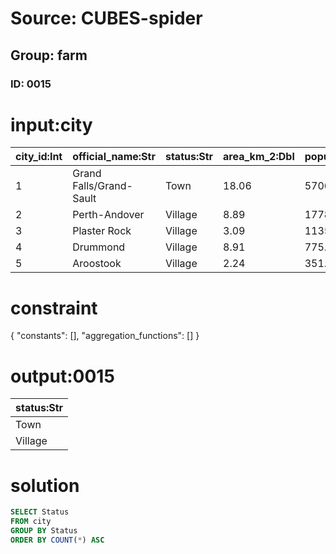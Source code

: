 # Source: CUBES-spider
## Group: farm
### ID: 0015

# input:city

| city_id:Int | official_name:Str | status:Str | area_km_2:Dbl | population:Dbl | census_ranking:Str |
|---|---|---|---|---|---|
| 1 | Grand Falls/Grand-Sault | Town | 18.06 | 5706.0 | 636 of 5008 |
| 2 | Perth-Andover | Village | 8.89 | 1778.0 | 1442 of 5,008 |
| 3 | Plaster Rock | Village | 3.09 | 1135.0 | 1936 of 5,008 |
| 4 | Drummond | Village | 8.91 | 775.0 | 2418 of 5008 |
| 5 | Aroostook | Village | 2.24 | 351.0 | 3460 of 5008 |

# constraint

{
  "constants": [],
  "aggregation_functions": []
}

# output:0015

| status:Str |
|---|
| Town |
| Village |

# solution

```sql
SELECT Status
FROM city
GROUP BY Status
ORDER BY COUNT(*) ASC
```
